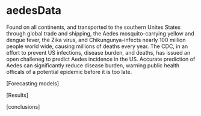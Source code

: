 # aedesData

Found on all continents, and transported to the southern Unites States through global trade and shipping, the Aedes mosquito-carrying yellow and dengue fever, the Zika virus, and Chikungunya-infects nearly 100 million people world wide, causing millions of deaths every year.
The CDC, in an effort to prevent US infections, disease burden, and deaths, has issued an open challeneg to predict Aedes incidence in the US.
Accurate prediction of Aedes can significantly reduce disease burden, warning public health officals of a potential epidemic before it is too late.

[Forecasting models]


[Results]


[conclusions]
